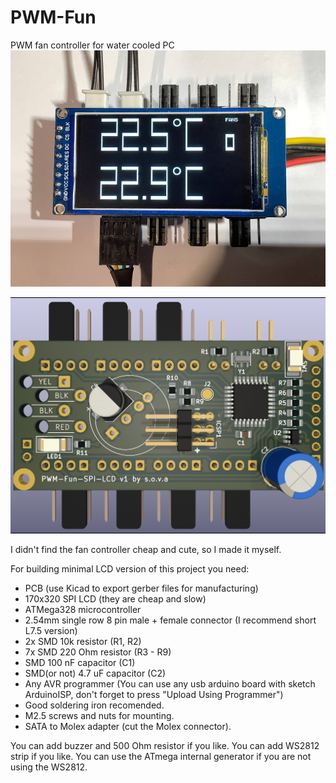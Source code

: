 # PWM-Fun
PWM fan controller for water cooled PC
![screenshot](photo.jpg)

![screenshot](render.jpg)

I didn't find the fan controller cheap and cute, so I made it myself.

For building minimal LCD version of this project you need:
* PCB (use Kicad to export gerber files for manufacturing)
* 170x320 SPI LCD (they are cheap and slow)
* ATMega328 microcontroller
* 2.54mm single row 8 pin male + female connector (I recommend short L7.5 version)
* 2x SMD 10k resistor (R1, R2)
* 7x SMD 220 Ohm resistor (R3 - R9)
* SMD 100 nF capacitor (C1)
* SMD(or not) 4.7 uF capacitor (C2)
* Any AVR programmer (You can use any usb arduino board with sketch ArduinoISP, don't forget to press "Upload Using Programmer")
* Good soldering iron recomended.
* M2.5 screws and nuts for mounting.
* SATA to Molex adapter (cut the Molex connector).

You can add buzzer and 500 Ohm resistor if you like.
You can add WS2812 strip if you like.
You can use the ATmega internal generator if you are not using the WS2812.
